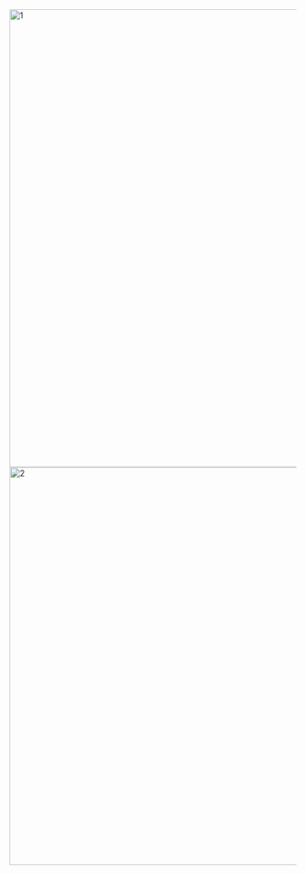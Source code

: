 <img width="1430" height="802" alt="1" src="https://github.com/user-attachments/assets/1569a234-feb7-4e59-b5d8-b1f921a4b602" />

<img width="1388" height="697" alt="2" src="https://github.com/user-attachments/assets/87ee5774-c57b-4e00-9924-7925ad2288a0" />
